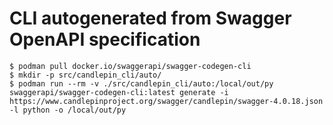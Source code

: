 # CLI autogenerated from Swagger OpenAPI specification

```shell
$ podman pull docker.io/swaggerapi/swagger-codegen-cli
$ mkdir -p src/candlepin_cli/auto/
$ podman run --rm -v ./src/candlepin_cli/auto:/local/out/py swaggerapi/swagger-codegen-cli:latest generate -i https://www.candlepinproject.org/swagger/candlepin/swagger-4.0.18.json -l python -o /local/out/py
```
